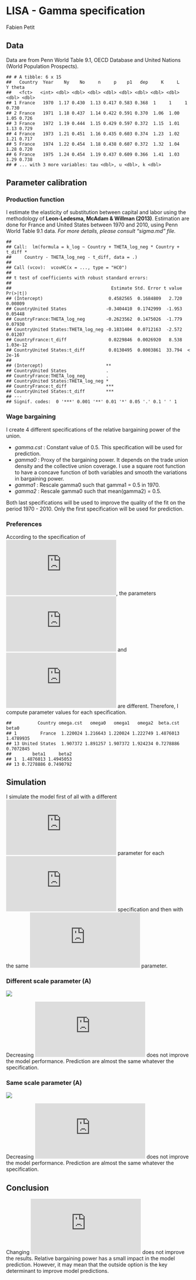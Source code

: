 LISA - Gamma specification
================
Fabien Petit

## Data

Data are from Penn World Table 9.1, OECD Database and United Nations
(World Population Prospects).

    ## # A tibble: 6 x 15
    ##   Country  Year    Ny    No     n     p    p1   dep     K     L     Y theta
    ##   <fct>   <int> <dbl> <dbl> <dbl> <dbl> <dbl> <dbl> <dbl> <dbl> <dbl> <dbl>
    ## 1 France   1970  1.17 0.430  1.13 0.417 0.583 0.368  1     1     1    0.730
    ## 2 France   1971  1.18 0.437  1.14 0.422 0.591 0.370  1.06  1.00  1.05 0.726
    ## 3 France   1972  1.19 0.444  1.15 0.429 0.597 0.372  1.15  1.01  1.13 0.729
    ## 4 France   1973  1.21 0.451  1.16 0.435 0.603 0.374  1.23  1.02  1.21 0.717
    ## 5 France   1974  1.22 0.454  1.18 0.438 0.607 0.372  1.32  1.04  1.28 0.720
    ## 6 France   1975  1.24 0.454  1.19 0.437 0.609 0.366  1.41  1.03  1.29 0.738
    ## # ... with 3 more variables: tau <dbl>, u <dbl>, k <dbl>

## Parameter calibration

### Production function

I estimate the elasticity of substitution between capital and labor
using the methodology of **Leon-Ledesma, McAdam & Willman (2013)**.
Estimation are done for France and United States between 1970 and 2010,
using Penn World Table 9.1 data. *For more details, please consult
“sigma.md” file.*

    ## 
    ## Call:  lm(formula = k_log ~ Country + THETA_log_neg * Country + t_diff * 
    ##     Country - THETA_log_neg - t_diff, data = .)
    ## 
    ## Call (vcov):  vcovHC(x = ..., type = "HC0")
    ## 
    ## t test of coefficients with robust standard errors:
    ## 
    ##                                      Estimate Std. Error t value Pr(>|t|)
    ## (Intercept)                         0.4582565  0.1684809   2.720  0.00809
    ## CountryUnited States               -0.3404410  0.1742999  -1.953  0.05448
    ## CountryFrance:THETA_log_neg        -0.2623562  0.1475026  -1.779  0.07930
    ## CountryUnited States:THETA_log_neg -0.1831404  0.0712163  -2.572  0.01207
    ## CountryFrance:t_diff                0.0229846  0.0026920   8.538 1.03e-12
    ## CountryUnited States:t_diff         0.0130495  0.0003861  33.794  < 2e-16
    ##                                       
    ## (Intercept)                        ** 
    ## CountryUnited States               .  
    ## CountryFrance:THETA_log_neg        .  
    ## CountryUnited States:THETA_log_neg *  
    ## CountryFrance:t_diff               ***
    ## CountryUnited States:t_diff        ***
    ## ---
    ## Signif. codes:  0 '***' 0.001 '**' 0.01 '*' 0.05 '.' 0.1 ' ' 1

### Wage bargaining

I create 4 different specifications of the relative bargaining power of
the union.

  - *gamma.cst* : Constant value of 0.5. This specification will be used
    for prediction.
  - *gamma0* : Proxy of the bargaining power. It depends on the trade
    union density and the collective union coverage. I use a square root
    function to have a concave function of both variables and smooth the
    variations in bargaining power.
  - *gamma1* : Rescale gamma0 such that gamma1 = 0.5 in 1970.
  - *gamma2* : Rescale gamma0 such that mean(gamma2) = 0.5.

Both last specifications will be used to improve the quality of the fit
on the period 1970 - 2010. Only the first specification will be used for
prediction.

### Preferences

According to the specification of
![\\gamma](https://latex.codecogs.com/png.latex?%5Cgamma "\\gamma"), the
parameters ![\\omega](https://latex.codecogs.com/png.latex?%5Comega
"\\omega") and ![\\beta](https://latex.codecogs.com/png.latex?%5Cbeta
"\\beta") are different. Therefore, I compute parameter values for each
specification.

    ##          Country omega.cst   omega0   omega1   omega2  beta.cst     beta0
    ## 1         France  1.220024 1.216643 1.220024 1.222749 1.4876013 1.4789935
    ## 13 United States  1.907372 1.891257 1.907372 1.924234 0.7278886 0.7072845
    ##        beta1     beta2
    ## 1  1.4876013 1.4945053
    ## 13 0.7278886 0.7490792

## Simulation

I simulate the model first of all with a different
![A](https://latex.codecogs.com/png.latex?A "A") parameter for each
![\\gamma](https://latex.codecogs.com/png.latex?%5Cgamma "\\gamma")
specification and then with the same
![A](https://latex.codecogs.com/png.latex?A "A") parameter.

### Different scale parameter (A)

![](gamma_files/figure-gfm/Gamma%20analysis-1.png)<!-- -->

Decreasing ![\\gamma](https://latex.codecogs.com/png.latex?%5Cgamma
"\\gamma") does not improve the model performance. Prediction are almost
the same whatever the
specification.

### Same scale parameter (A)

![](gamma_files/figure-gfm/Gamma%20analysis%20with%20same%20A-1.png)<!-- -->

Decreasing ![\\gamma](https://latex.codecogs.com/png.latex?%5Cgamma
"\\gamma") does not improve the model performance. Prediction are almost
the same whatever the specification.

## Conclusion

Changing ![\\gamma](https://latex.codecogs.com/png.latex?%5Cgamma
"\\gamma") does not improve the results. Relative bargaining power has a
small impact in the model prediction. However, it may mean that the
outside option is the key determinant to improve model predictions.
